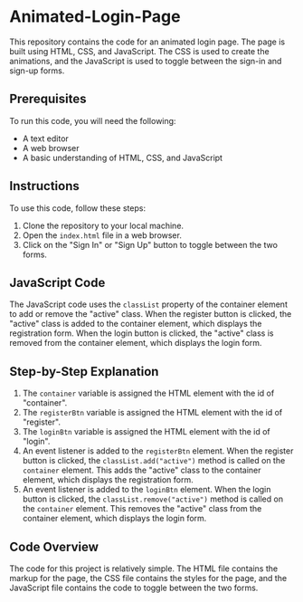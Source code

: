 # Animated-Login-Page
 This repository contains the code for an animated login page. The page is built using HTML, CSS, and JavaScript. The CSS is used to create the animations, and the JavaScript is used to toggle between the sign-in and sign-up forms.

 ## Prerequisites

 To run this code, you will need the following:

* A text editor
* A web browser
* A basic understanding of HTML, CSS, and JavaScript

## Instructions

To use this code, follow these steps:

1. Clone the repository to your local machine.
2. Open the `index.html` file in a web browser.
3. Click on the "Sign In" or "Sign Up" button to toggle between the two forms.

## JavaScript Code

The JavaScript code uses the `classList` property of the container element to add or remove the "active" class. When the register button is clicked, the "active" class is added to the container element, which displays the registration form. When the login button is clicked, the "active" class is removed from the container element, which displays the login form.

## Step-by-Step Explanation

1. The `container` variable is assigned the HTML element with the id of "container".
2. The `registerBtn` variable is assigned the HTML element with the id of "register".
3. The `loginBtn` variable is assigned the HTML element with the id of "login".
4. An event listener is added to the `registerBtn` element. When the register button is clicked, the `classList.add("active")` method is called on the `container` element. This adds the "active" class to the container element, which displays the registration form.
5. An event listener is added to the `loginBtn` element. When the login button is clicked, the `classList.remove("active")` method is called on the `container` element. This removes the "active" class from the container element, which displays the login form.

## Code Overview

The code for this project is relatively simple. The HTML file contains the markup for the page, the CSS file contains the styles for the page, and the JavaScript file contains the code to toggle between the two forms.